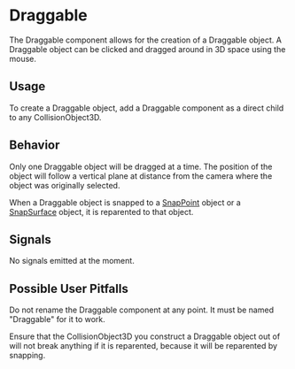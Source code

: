 # Draggable

The Draggable component allows for the creation of a Draggable object. A Draggable object can be clicked and dragged around in 3D space using the mouse.

## Usage

To create a Draggable object, add a Draggable component as a direct child to any CollisionObject3D.

## Behavior

Only one Draggable object will be dragged at a time. The position of the object will follow a vertical plane at distance from the camera where the object was originally selected.

When a Draggable object is snapped to a [SnapPoint](./SnapPoint.md) object or a [SnapSurface](./SnapSurface.md) object, it is reparented to that object.

## Signals

No signals emitted at the moment.

## Possible User Pitfalls

Do not rename the Draggable component at any point. It must be named "Draggable" for it to work.

Ensure that the CollisionObject3D you construct a Draggable object out of will not break anything if it is reparented, because it will be reparented by snapping.